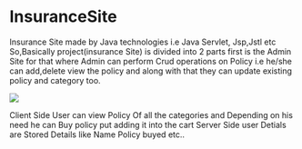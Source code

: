 # InsuranceSite
Insurance Site made by Java technologies i.e Java Servlet, Jsp,Jstl etc
So,Basically project(insurance Site) is divided into 2 parts first is the Admin Site for that where Admin can perform 
Crud operations on Policy i.e he/she can add,delete view the policy and along with that they can update existing policy and category too.

![](Screenshot(14).png)



Client Side User can view Policy Of all the categories and Depending on his need he can Buy  policy put adding it into the cart
Server Side user Detials are Stored Details like Name Policy buyed etc..
